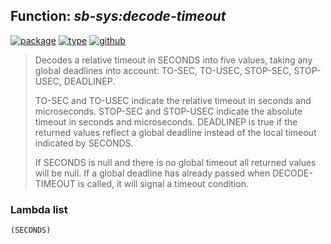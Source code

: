 ## Function: ***sb-sys:decode-timeout***
[![package](https://img.shields.io/badge/Package-SB--SYS-5f9ea0.svg?style=social&colorA=999999)](../) [![type](https://img.shields.io/badge/Type-Function-5f9ea0.svg?style=social&colorA=999999)](../#function) [![github](https://img.shields.io/badge/GitHub-View_the_source-5f9ea0.svg?style=social&colorA=999999&logo=github)](https://github.com/sbcl/sbcl/blob/master/src/code/deadline.lisp/) 

> Decodes a relative timeout in SECONDS into five values, taking any
> global deadlines into account: TO-SEC, TO-USEC, STOP-SEC, STOP-USEC,
> DEADLINEP.
> 
> TO-SEC and TO-USEC indicate the relative timeout in seconds and microseconds.
> STOP-SEC and STOP-USEC indicate the absolute timeout in seconds and
> microseconds. DEADLINEP is true if the returned values reflect a global
> deadline instead of the local timeout indicated by SECONDS.
> 
> If SECONDS is null and there is no global timeout all returned values will be
> null. If a global deadline has already passed when DECODE-TIMEOUT is called,
> it will signal a timeout condition.

### Lambda list
```
(SECONDS)
```
